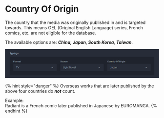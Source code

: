 # Country Of Origin

The country that the media was originally published in and is targeted towards. This means OEL \(Original English Language\) series,  French comics, etc. are not eligible for the database.

The available options are: _**China, Japan, South Korea, Taiwan**_.

![](../../../.gitbook/assets/typings.png)

{% hint style="danger" %}
Overseas works that are later published by the above four countries do _**not**_ count. 

Example:  
Radiant is a French comic later published in Japanese by EUROMANGA.
{% endhint %}



